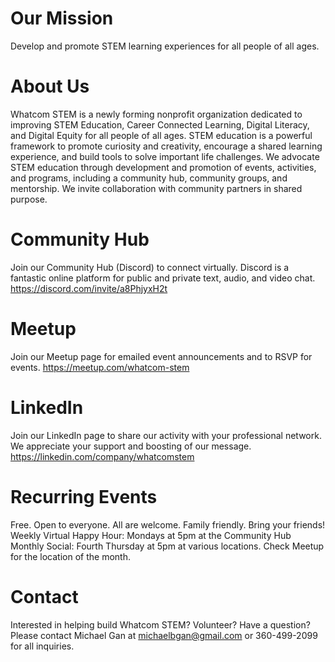 # Our Mission
Develop and promote STEM learning experiences for all people of all ages.

# About Us
Whatcom STEM is a newly forming nonprofit organization dedicated to improving STEM Education, Career Connected Learning, Digital Literacy, and Digital Equity for all people of all ages.
STEM education is a powerful framework to promote curiosity and creativity, encourage a shared learning experience, and build tools to solve important life challenges.
We advocate STEM education through development and promotion of events, activities, and programs, including a community hub, community groups, and mentorship. We invite collaboration with community partners in shared purpose.

# Community Hub
Join our Community Hub (Discord) to connect virtually. Discord is a fantastic online platform for public and private text, audio, and video chat.
https://discord.com/invite/a8PhjyxH2t

# Meetup
Join our Meetup page for emailed event announcements and to RSVP for events.
https://meetup.com/whatcom-stem

# LinkedIn
Join our LinkedIn page to share our activity with your professional network. We appreciate your support and boosting of our message.
https://linkedin.com/company/whatcomstem

# Recurring Events
Free. Open to everyone. All are welcome. Family friendly. Bring your friends!
Weekly Virtual Happy Hour: Mondays at 5pm at the Community Hub
Monthly Social: Fourth Thursday at 5pm at various locations. Check Meetup for the location of the month.

# Contact
Interested in helping build Whatcom STEM? Volunteer? Have a question? Please contact Michael Gan at michaelbgan@gmail.com or 360-499-2099 for all inquiries.
